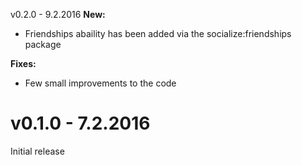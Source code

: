 v0.2.0 - 9.2.2016
**New:**
* Friendships abaility has been added via the socialize:friendships package

**Fixes:**
* Few small improvements to the code

v0.1.0 - 7.2.2016
=====
Initial release
